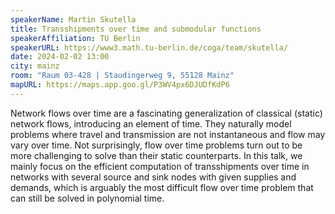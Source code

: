 ```yaml
---
speakerName: Martin Skutella
title: Transshipments over time and submodular functions
speakerAffiliation: TU Berlin
speakerURL: https://www3.math.tu-berlin.de/coga/team/skutella/
date: 2024-02-02 13:00
city: mainz
room: "Raum 03-428 | Staudingerweg 9, 55128 Mainz"
mapURL: https://maps.app.goo.gl/P3WV4px6DJUDfKdP6
---
```


Network flows over time are a fascinating generalization of classical (static) network flows, introducing an element of time. They naturally model problems where travel and transmission are not instantaneous and flow may vary over time. Not surprisingly, flow over time problems turn out to be more challenging to solve than their static counterparts. In this talk, we mainly focus on the efficient computation of transshipments over time in networks with several source and sink nodes with given supplies and demands, which is arguably the most difficult flow over time problem that can still be solved in polynomial time.
